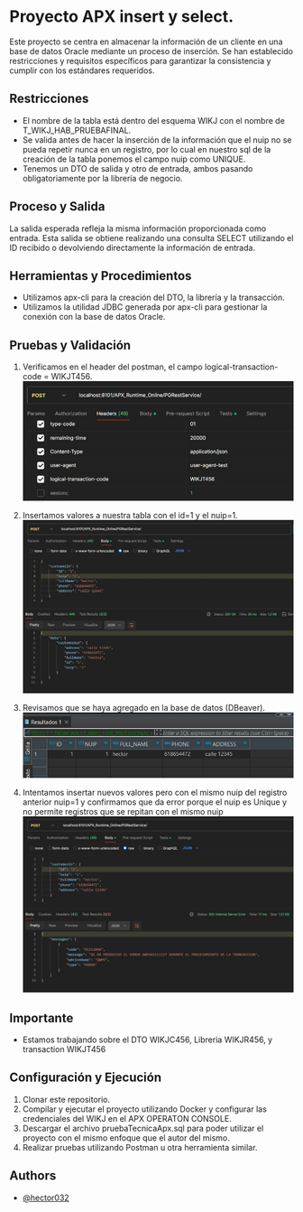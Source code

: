 # Proyecto APX insert y select.

Este proyecto se centra en almacenar la información de un cliente en una base de datos Oracle mediante un proceso de inserción. Se han establecido restricciones y requisitos específicos para garantizar la consistencia y cumplir con los estándares requeridos.

## Restricciones

* El nombre de la tabla está dentro del esquema WIKJ con el nombre de T_WIKJ_HAB_PRUEBAFINAL.
* Se valida antes de hacer la inserción de la información que el nuip no se pueda repetir nunca en un registro, por lo cual en nuestro sql de la creación de la tabla ponemos el campo nuip como UNIQUE.
* Tenemos un DTO de salida y otro de entrada, ambos pasando obligatoriamente por la librería de negocio.

## Proceso y Salida

La salida esperada refleja la misma información proporcionada como entrada. Esta salida se obtiene realizando una consulta SELECT utilizando el ID recibido o devolviendo directamente la información de entrada.

## Herramientas y Procedimientos

* Utilizamos apx-cli para la creación del DTO, la librería y la transacción.
* Utilizamos la utilidad JDBC generada por apx-cli para gestionar la conexión con la base de datos Oracle.

## Pruebas y Validación

1. Verificamos en el header del postman, el campo logical-transaction-code = WIKJT456.
  ![1](https://github.com/hector032/GuerraHector_pruebatecAPX/blob/main/verificaciones/1.jpeg)


2. Insertamos valores a nuestra tabla con el id=1 y el nuip=1.
   ![2](https://github.com/hector032/GuerraHector_pruebatecAPX/blob/main/verificaciones/2.jpeg)


3. Revisamos que se haya agregado en la base de datos (DBeaver).
  ![3](https://github.com/hector032/GuerraHector_pruebatecAPX/blob/main/verificaciones/3.jpeg)


4. Intentamos insertar nuevos valores pero con el mismo nuip del registro anterior nuip=1 y confirmamos que da error porque el nuip es Unique y no permite registros que se repitan con el mismo nuip
  ![4](https://github.com/hector032/GuerraHector_pruebatecAPX/blob/main/verificaciones/4.jpeg)


## Importante
* Estamos trabajando sobre el DTO WIKJC456,  Libreria WIKJR456, y transaction WIKJT456

## Configuración y Ejecución

1. Clonar este repositorio.
2. Compilar y ejecutar el proyecto utilizando Docker y configurar las credenciales del WIKJ en el APX OPERATON CONSOLE.
3. Descargar el archivo pruebaTecnicaApx.sql para poder utilizar el proyecto con el mismo enfoque que el autor del mismo.
3. Realizar pruebas utilizando Postman u otra herramienta similar.

## Authors

- [@hector032](https://www.github.com/hector032)
